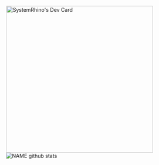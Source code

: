 <a href="https://app.daily.dev/SystemRhino"><img src="https://api.daily.dev/devcards/98b1dd8bd6984368a480ea1985152ce4.png?r=er5" width="400" alt="SystemRhino's Dev Card"/></a>
![NAME github stats](https://github-readme-stats.vercel.app/apiusername=@SystemRhino&show_icons=true&theme=radical)
